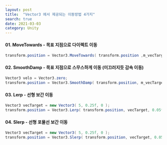 ```yaml
---
layout: post
title:  "Vector3 에서 제공되는 이동방법 4가지"
search: true
date: 2021-03-03
category: Unity
---
```


#### 01. MoveTowards - 목표 지점으로 다이렉트 이동
```c#
transform.position = Vector3.MoveTowards( transform.position ,m_vecTarget, 1f );
```

#### 02. SmoothDamp - 목표 지점으로 스무스하게 이동 (미끄러지듯 감속 이동)
```c#
Vector3 velo = Vector3.zero;
transform.position = Vector3.SmoothDamp( transform.position, m_vecTarget, ref velo, 0.3f );
```

#### 03. Lerp - 선형 보간 이동
```c#
Vector3 vecTarget = new Vector3( 5, 0.25f, 0 );
transform.position = Vector3.Lerp( transform.position, vecTarget, 0.05f );
```

#### 04. Slerp - 선형 포물선 보간 이동
```c#
Vector3 vecTarget = new Vector3( 5, 0.25f, 0 );
transform.position = Vector3.Slerp( transform.position, vecTarget, 0.05f );
```
